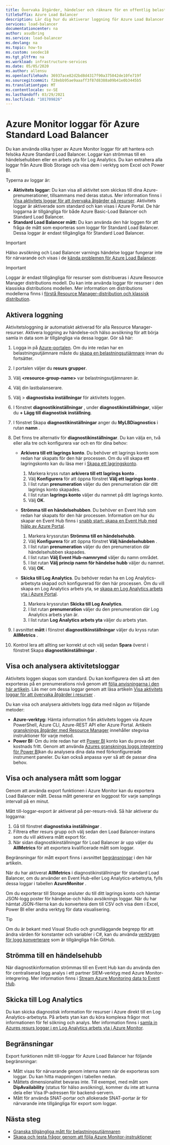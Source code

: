 ```yaml
---
title: Övervaka åtgärder, händelser och räknare för en offentlig belastningsutjämnare
titleSuffix: Azure Load Balancer
description: Lär dig hur du aktiverar loggning för Azure Load Balancer.
services: load-balancer
documentationcenter: na
author: asudbring
ms.service: load-balancer
ms.devlang: na
ms.topic: how-to
ms.custom: seodec18
ms.tgt_pltfrm: na
ms.workload: infrastructure-services
ms.date: 05/05/2020
ms.author: allensu
ms.openlocfilehash: 36937ace82d2bd8d4317f90a375042de10fe719f
ms.sourcegitcommit: f28ebb95ae9aaaff3f87d8388a09b41e0b3445b5
ms.translationtype: MT
ms.contentlocale: sv-SE
ms.lasthandoff: 03/29/2021
ms.locfileid: "101709826"
---
```

# <a name="azure-monitor-logs-for-azure-standard-load-balancer"></a>Azure Monitor loggar för Azure Standard Load Balancer

Du kan använda olika typer av Azure Monitor loggar för att hantera och felsöka Azure Standard Load Balancer. Loggar kan strömmas till en händelsehubben eller en arbets yta för Log Analytics. Du kan extrahera alla loggar från Azure Blob Storage och visa dem i verktyg som Excel och Power BI. 

Typerna av loggar är:

* **Aktivitets loggar:** Du kan visa all aktivitet som skickas till dina Azure-prenumerationer, tillsammans med deras status. Mer information finns i [Visa aktivitets loggar för att övervaka åtgärder på resurser](../azure-resource-manager/management/view-activity-logs.md). Aktivitets loggar är aktiverade som standard och kan visas i Azure Portal. De här loggarna är tillgängliga för både Azure Basic-Load Balancer och Standard Load Balancer.
* **Standard Load Balancer mått:** Du kan använda den här loggen för att fråga de mått som exporteras som loggar för Standard Load Balancer. Dessa loggar är endast tillgängliga för Standard Load Balancer.

> [!IMPORTANT]
> Hälso avsökning och Load Balancer varnings händelse loggar fungerar inte för närvarande och visas i de [kända problemen för Azure Load Balancer](whats-new.md#known-issues). 

> [!IMPORTANT]
> Loggar är endast tillgängliga för resurser som distribueras i Azure Resource Manager distributions modell. Du kan inte använda loggar för resurser i den klassiska distributions modellen. Mer information om distributions modellerna finns i [förstå Resource Manager-distribution och klassisk distribution](../azure-resource-manager/management/deployment-models.md).

## <a name="enable-logging"></a>Aktivera loggning

Aktivitetsloggning är automatiskt aktiverad för alla Resource Manager-resurser. Aktivera loggning av händelse-och hälso avsökning för att börja samla in data som är tillgängliga via dessa loggar. Gör så här:

1. Logga in på [Azure-portalen](https://portal.azure.com). Om du inte redan har en belastningsutjämnare måste du [skapa en belastningsutjämnare](./quickstart-load-balancer-standard-public-portal.md) innan du fortsätter.
1. I portalen väljer du **resurs grupper**.
2. Välj **\<resource-group-name>** var belastningsutjämnaren är.
3. Välj din lastbalanserare.
4. Välj   >  **diagnostiska inställningar** för aktivitets loggen.
5. I fönstret **diagnostikinställningar** , under **diagnostikinställningar**, väljer du **+ Lägg till diagnostisk inställning**.
6. I fönstret Skapa **diagnostikinställningar** anger du **MyLBDiagnostics** i rutan **namn** .
7. Det finns tre alternativ för **diagnostikinställningar**. Du kan välja en, två eller alla tre och konfigurera var och en för dina behov:

   * **Arkivera till ett lagrings konto**. Du behöver ett lagrings konto som redan har skapats för den här processen. Om du vill skapa ett lagringskonto kan du läsa mer i [Skapa ett lagringskonto](../storage/common/storage-account-create.md?tabs=azure-portal).
     1. Markera kryss rutan **arkivera till ett lagrings konto** .
     2. Välj **Konfigurera** för att öppna fönstret **Välj ett lagrings konto** .
     3. I list rutan **prenumeration** väljer du den prenumeration där ditt lagrings konto skapades.
     4. I list rutan **lagrings konto** väljer du namnet på ditt lagrings konto.
     5. Välj **OK**.

   * **Strömma till en händelsehubben**. Du behöver en Event Hub som redan har skapats för den här processen. Information om hur du skapar en Event Hub finns i [snabb start: skapa en Event Hub med hjälp av Azure Portal](../event-hubs/event-hubs-create.md).
     1. Markera kryssrutan **Strömma till en händelsehubb**.
     2. Välj **Konfigurera** för att öppna fönstret **Välj händelsehubben** .
     3. I list rutan **prenumeration** väljer du den prenumeration där händelsehubben skapades.
     4. I list rutan **Välj Event Hub-namnrymd** väljer du namn området.
     5. I list rutan **Välj princip namn för händelse hubb** väljer du namnet.
     6. Välj **OK**.

   * **Skicka till Log Analytics**. Du behöver redan ha en Log Analytics-arbetsyta skapad och konfigurerad för den här processen. Om du vill skapa en Log Analytics arbets yta, se [skapa en Log Analytics arbets yta i Azure Portal](../azure-monitor/logs/quick-create-workspace.md).
     1. Markera kryssrutan **Skicka till Log Analytics**.
     2. I list rutan **prenumeration** väljer du den prenumeration där Log Analytics arbets ytan är.
     3. I list rutan **Log Analytics arbets yta** väljer du arbets ytan.

8. I avsnittet **mått** i fönstret **diagnostikinställningar** väljer du kryss rutan **AllMetrics** .

9. Kontrol lera att allting ser korrekt ut och välj sedan **Spara** överst i fönstret Skapa **diagnostikinställningar** .

## <a name="view-and-analyze-the-activity-log"></a>Visa och analysera aktivitetsloggar

Aktivitets loggen skapas som standard. Du kan konfigurera den så att den exporteras på en prenumerations nivå genom att [följa anvisningarna i den här artikeln](../azure-monitor/essentials/activity-log.md). Läs mer om dessa loggar genom att läsa artikeln [Visa aktivitets loggar för att övervaka åtgärder i resurser](../azure-resource-manager/management/view-activity-logs.md) .

Du kan visa och analysera aktivitets logg data med någon av följande metoder:

* **Azure-verktyg:** Hämta information från aktivitets loggen via Azure PowerShell, Azure CLI, Azure-REST API eller Azure Portal. Artikeln [gransknings åtgärder med Resource Manager](../azure-resource-manager/management/view-activity-logs.md) innehåller stegvisa instruktioner för varje metod.
* **Power BI:** Om du inte redan har ett [Power BI](https://powerbi.microsoft.com/pricing) konto kan du prova det kostnads fritt. Genom att använda [Azures gransknings loggs integrering för Power BI](https://powerbi.microsoft.com/integrations/azure-audit-logs/)kan du analysera dina data med förkonfigurerade instrument paneler. Du kan också anpassa vyer så att de passar dina behov.

## <a name="view-and-analyze-metrics-as-logs"></a>Visa och analysera mått som loggar
Genom att använda export funktionen i Azure Monitor kan du exportera Load Balancer mått. Dessa mått genererar en loggpost för varje samplings intervall på en minut.

Mått till-loggar-export är aktiverat på per-resurs-nivå. Så här aktiverar du loggarna:

1. Gå till fönstret **diagnostiska inställningar** .
1. Filtrera efter resurs grupp och välj sedan den Load Balancer-instans som du vill aktivera mått export för. 
1. När sidan diagnostikinställningar för Load Balancer är upp väljer du **AllMetrics** för att exportera kvalificerade mått som loggar.

Begränsningar för mått export finns i avsnittet [begränsningar](#limitations) i den här artikeln.

När du har aktiverat **AllMetrics** i diagnostikinställningar för standard Load Balancer, om du använder en Event Hub-eller Log Analytics-arbetsyta, fylls dessa loggar i tabellen **AzureMonitor** . 

Om du exporterar till Storage ansluter du till ditt lagrings konto och hämtar JSON-logg poster för händelse-och hälso avsöknings loggar. När du har hämtat JSON-filerna kan du konvertera dem till CSV och visa dem i Excel, Power BI eller andra verktyg för data visualisering. 

> [!TIP]
> Om du är bekant med Visual Studio och grundläggande begrepp för att ändra värden för konstanter och variabler i C#, kan du använda [verktygen för logg konverterare](https://github.com/Azure-Samples/networking-dotnet-log-converter) som är tillgängliga från GitHub.

## <a name="stream-to-an-event-hub"></a>Strömma till en händelsehubb
När diagnostikinformation strömmas till en Event Hub kan du använda den för centraliserad logg analys i ett partner SIEM-verktyg med Azure Monitor-integrering. Mer information finns i [Stream Azure Monitoring data to Event Hub](../azure-monitor/essentials/stream-monitoring-data-event-hubs.md#partner-tools-with-azure-monitor-integration).

## <a name="send-to-log-analytics"></a>Skicka till Log Analytics
Du kan skicka diagnostisk information för resurser i Azure direkt till en Log Analytics-arbetsyta. På arbets ytan kan du köra komplexa frågor mot informationen för fel sökning och analys. Mer information finns i [samla in Azures resurs loggar i en Log Analytics arbets yta i Azure Monitor](../azure-monitor/essentials/resource-logs.md#send-to-log-analytics-workspace).

## <a name="limitations"></a>Begränsningar
Export funktionen mått till-loggar för Azure Load Balancer har följande begränsningar:
* Mått visas för närvarande genom interna namn när de exporteras som loggar. Du kan hitta mappningen i tabellen nedan.
* Måttets dimensionalitet bevaras inte. Till exempel, med mått som **DipAvailability** (status för hälso avsökning), kommer du inte att kunna dela eller Visa IP-adressen för backend-servern.
* Mått för använda SNAT-portar och allokerade SNAT-portar är för närvarande inte tillgängliga för export som loggar.

## <a name="next-steps"></a>Nästa steg
* [Granska tillgängliga mått för belastningsutjämnaren](./load-balancer-standard-diagnostics.md)
* [Skapa och testa frågor genom att följa Azure Monitor-instruktioner](../azure-monitor/logs/log-query-overview.md)